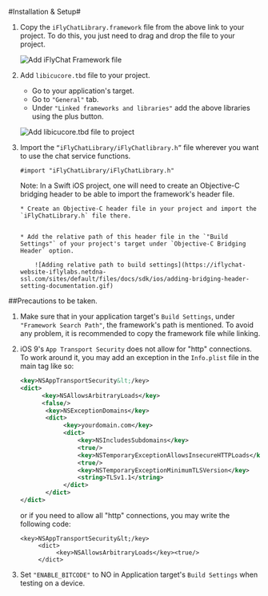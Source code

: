 #Installation & Setup#

1. Copy the `iFlyChatLibrary.framework` file from the above link to your project. To do this, you just need to drag and drop the file to your project.


    ![Add iFlyChat Framework file](https://iflychat-website-iflylabs.netdna-ssl.com/sites/default/files/docs/sdk/ios/adding-iFlyChatLibrary-framework-file-documentation.gif)


2. Add `libicucore.tbd` file to your project.
    * Go to your application's target.
    * Go to `"General"` tab.
    * Under `"Linked frameworks and libraries"` add the above libraries using the plus button.

    ![Add libicucore.tbd file to project](https://iflychat-website-iflylabs.netdna-ssl.com/sites/default/files/docs/sdk/ios/adding-library-to-iFlyChat-example-application-documentation.gif)  
  
3. Import the `“iFlyChatLibrary/iFlyChatlibrary.h”` file wherever you want to use the chat service functions.

    ~~~
    #import "iFlyChatLibrary/iFlyChatLibrary.h"
    ~~~
    
    Note: In a Swift iOS project, one will need to create an Objective-C bridging header to be able to import the framework's header file.

       * Create an Objective-C header file in your project and import the `iFlyChatLibrary.h` file there.


       * Add the relative path of this header file in the `"Build Settings"` of your project's target under `Objective-C Bridging Header` option.

           ![Adding relative path to build settings](https://iflychat-website-iflylabs.netdna-ssl.com/sites/default/files/docs/sdk/ios/adding-bridging-header-setting-documentation.gif)

##Precautions to be taken.

1. Make sure that in your application target's `Build Settings`, under `"Framework Search Path"`, the framework's path is mentioned. To avoid any problem, it is recommended to copy the framework file while linking.

2. iOS 9's `App Transport Security` does not allow for "http" connections. To work around it, you may add an exception in the `Info.plist` file in the main <dict> tag like so:

    ~~~xml
    <key>NSAppTransportSecurity&lt;/key>  
    <dict>  
          <key>NSAllowsArbitraryLoads</key>  
          <false/>  
           <key>NSExceptionDomains</key>  
           <dict>  
                <key>yourdomain.com</key>  
                <dict>  
                    <key>NSIncludesSubdomains</key>  
                    <true/>  
                    <key>NSTemporaryExceptionAllowsInsecureHTTPLoads</key>  
                    <true/>  
                    <key>NSTemporaryExceptionMinimumTLSVersion</key>  
                    <string>TLSv1.1</string>  
                </dict>  
           </dict>  
    </dict>  
    ~~~

    or if you need to allow all "http" connections, you may write the following code:

    ~~~
    <key>NSAppTransportSecurity&lt;/key>  
         <dict>  
              <key>NSAllowsArbitraryLoads</key><true/>  
         </dict>
    ~~~
  
3. Set `"ENABLE_BITCODE"` to NO in Application target's `Build Settings` when testing on a device.